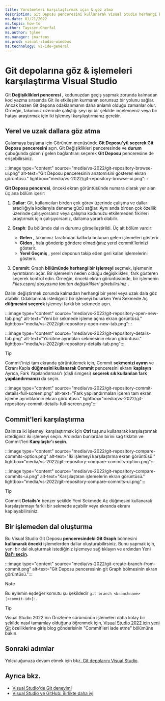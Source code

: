 ```yaml
---
title: Yürütmeleri karşılaştırmak için & göz atma
description: Git Deposu penceresini kullanarak Visual Studio herhangi bir Git deposuna göz atma.
ms.date: 01/21/2022
ms.topic: how-to
author: Taysser-Gherfal
ms.author: tglee
ms.manager: jmartens
ms.prod: visual-studio-windows
ms.technology: vs-ide-general
---
```

# <a name="browse-git-repositories--compare-commits-in-visual-studio"></a>Git depolarına göz & işlemeleri karşılaştırma Visual Studio

Git **Değişiklikleri penceresi** , kodunuzdan geçiş yapmak zorunda kalmadan kod yazma sırasında Git ile etkileşim kurmanın sorunsuz bir yolunu sağlar. Ancak bazen Git depona odaklanmanın daha anlamlı olduğu zamanlar olur. Örneğin, takımınız üzerinde çalıştığı şeyi iyi bir şekilde incelemeniz veya bir hatayı araştırmak için iki işlemeyi karşılaştırmanız gerekir.

## <a name="browse-through-local-and-remote-branches"></a>Yerel ve uzak dallara göz atma

Çalışmaya başlama için Görünüm menüsünde **Git Deposu'yü** **seçerek Git Deposu** **penceresini** açın. Git Değişiklikleri penceresinde ve **durum** çubuğunda giden **/** gelen bağlantıları seçerek **Git Deposu** penceresine de erişebilirsiniz.

:::image type="content" source="media/vs-2022/git-repository-browse-ui.png" alt-text="Git Deposu penceresinin anatomisini gösteren ekran görüntüsü." lightbox="media/vs-2022/git-repository-browse-ui.png":::

**Git Deposu penceresi**, önceki ekran görüntüsünde numara olarak yer alan üç ana bölüm içerir:

1. **Dallar**: Git, kullanıcıları birden çok görev üzerinde çalışma ve dallar aracılığıyla kodlarıyla deneme gücü sağlar. Aynı anda birden çok özellik üzerinde çalışıyorsanız veya çalışma kodunuzu etkilemeden fikirleri araştırmak için çalışıyorsanız, dallama yararlı olabilir.
1. **Graph**: Bu bölümde dal ın durumu görselleştirildi. Üç alt bölüm vardır:

   - **Gelen** , takımınız tarafından katkıda bulunan gelen işlemeleri gösterir.
   - **Giden** , hala gönderip göndere olmadığınız yerel commit'lerinizi gösterir.
   - **Yerel Geçmiş** , yerel deponun takip eden geri kalan işlemelerini gösterir.
1. **Commit**: Graph **bölümünde herhangi bir işlemeyi** seçmek, işlemenin ayrıntılarını açar. Bir işlemenin neden olduğu değişiklikleri, fark gösteren seçerek kontrol edin. Örneğin, önceki ekran görüntüsünde, bir işlemenin *Files.csproj dosyasına tanıtan değişiklikleri görebilirsiniz* .

Dalını değiştirmek zorunda kalmadan herhangi bir yerel veya uzak dala göz atabilir. Odaklanmak istediğiniz bir işlemeyi bulurken Yeni Sekmede Aç **düğmesini seçerek** işlemeyi farklı bir sekmede açın.

:::image type="content" source="media/vs-2022/git-repository-open-new-tab.png" alt-text="Yeni bir sekmede işleme açma ekran görüntüsü." lightbox="media/vs-2022/git-repository-open-new-tab.png":::

:::image type="content" source="media/vs-2022/git-repository-details-tab.png" alt-text="Yürütme ayrıntıları sekmesinin ekran görüntüsü." lightbox="media/vs-2022/git-repository-details-tab.png":::

> [!TIP]
> Commit'inizi tam ekranda görüntülemek için, Commit **sekmenizi ayırın** ve Ekranı Kapla **düğmesini kullanarak Commit** penceresini ekranı **kaplayın** . Ayrıca, Fark Yapılandırması'ı (dişli simgesi) **seçerek sık kullanılan fark yapılandırmanızı** da seçin.
>
>:::image type="content" source="media/vs-2022/git-repository-commit-details-full-screen.png" alt-text="Fark yapılandırmaları içeren tam ekran işleme ayrıntılarının ekran görüntüsü." lightbox="media/vs-2022/git-repository-commit-details-full-screen.png":::

## <a name="compare-commits"></a>Commit'leri karşılaştırma

Dalınıza iki işlemeyi karşılaştırmak için **Ctrl** tuşunu kullanarak karşılaştırmak istediğiniz iki işlemeyi seçin. Ardından bunlardan birini sağ tıklatın ve Commit'leri **Karşılaştır'ı seçin**.

:::image type="content" source="media/vs-2022/git-repository-compare-commits-option.png" alt-text="İki işlemeyi karşılaştırma ekran görüntüsü." lightbox="media/vs-2022/git-repository-compare-commits-option.png":::

:::image type="content" source="media/vs-2022/git-repository-compare-commits-ui.png" alt-text="Karşılaştıran işlemelerin ekran görüntüsü." lightbox="media/vs-2022/git-repository-compare-commits-ui.png":::

> [!TIP]
>Commit **Details'e** benzer şekilde Yeni Sekmede  Aç düğmesini kullanarak karşılaştırmayı farklı bir sekmede açabilir veya ekranda ekranı kaplayabilirsiniz.

## <a name="create-a-branch-from-a-commit"></a>Bir işlemeden dal oluşturma

Bu Visual Studio Git Deposu **penceresindeki Git Graph** bölmesini **kullanarak önceki** işlemelerden dallar oluşturabilirsiniz. Bunu yapmak için, yeni bir dal oluşturmak istediğiniz işlemeye sağ tıklayın ve ardından Yeni **[Dal'ı seçin](git-create-branch.md)**.

:::image type="content" source="media/vs-2022/git-create-branch-from-commit.png" alt-text="Git Deposu penceresinin git Graph bölmesinin ekran görüntüsü.":::

> [!NOTE]
> Bu eylemin eşdeğer komutu şu şekildedir `git branch <branchname> [<commit-id>]`: .

> [!TIP]
> Visual Studio 2022'nin Önizleme sürümünün işlemeleri daha kolay bir şekilde nasıl tamamlay olduğunu öğrenmek için, [Visual Studio 2022 için yeni Git](https://devblogs.microsoft.com/visualstudio/introducing-new-git-features-to-visual-studio-2022/#checkout-commits) özelliklerine giriş blog gönderisinin "Commit'leri iade etme" bölümüne bakın.[](/visualstudio/releases/2022/release-notes-preview)

## <a name="next-steps"></a>Sonraki adımlar

Yolculuğunuza devam etmek için bkz[. Git depolarını Visual Studio](git-manage-repository.md).

## <a name="see-also"></a>Ayrıca bkz.

- [Visual Studio'de Git deneyimi](git-with-visual-studio.md)
- [Visual Studio ve GitHub: Birlikte daha iyi](https://visualstudio.microsoft.com/vs/github/)

